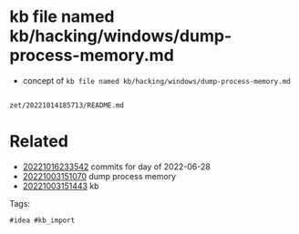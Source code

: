 # kb file named kb/hacking/windows/dump-process-memory.md

- concept of `kb file named kb/hacking/windows/dump-process-memory.md`

```
```

` zet/20221014185713/README.md `

# Related

- [20221016233542](/zet/20221016233542/README.md) commits for day of 2022-06-28
- [20221003151070](/zet/20221003151070/README.md) dump process memory
- [20221003151443](/zet/20221003151443/README.md) kb

Tags:

    #idea #kb_import
